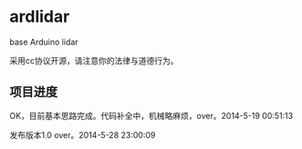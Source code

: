 ardlidar
========

base Arduino lidar 

采用cc协议开源，请注意你的法律与道德行为。

项目进度
-----------------------------------
OK，目前基本思路完成。代码补全中，机械略麻烦，over。2014-5-19 00:51:13

发布版本1.0 over。2014-5-28 23:00:09